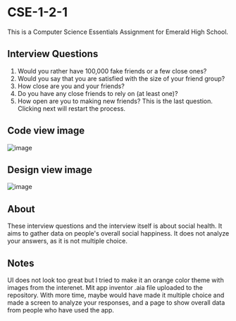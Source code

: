 # CSE-1-2-1
This is a Computer Science Essentials Assignment for Emerald High School.

## Interview Questions
1. Would you rather have 100,000 fake friends or a few close ones?
2. Would you say that you are satisfied with the size of your friend group?
3. How close are you and your friends?
4. Do you have any close friends to rely on (at least one)?
5. How open are you to making new friends? This is the last question. Clicking next will restart the process.

## Code view image
![image](https://github.com/user-attachments/assets/4b502d9c-cd1a-467d-9759-a34e18844a14)

## Design view image
![image](https://github.com/user-attachments/assets/ee65f9ff-8719-42ae-bb2a-a2b1c362cd49)


## About
These interview questions and the interview itself is about social health. It aims to gather data on people's overall social happiness. It does not analyze your answers, as it is not multiple choice.


## Notes
UI does not look too great but I tried to make it an orange color theme with images from the interenet. 
Mit app inventor .aia file uploaded to the repository.
With more time, maybe would have made it multiple choice and made a screen to analyze your responses, and a page to show overall data from people who have used the app.

